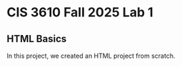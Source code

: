 # CIS 3610 Fall 2025 Lab 1
## HTML Basics

In this project, we created an HTML project from scratch.

